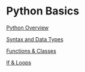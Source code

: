 # Python Basics

[Python Overview](python-basics/python-overview.md)

[Syntax and Data Types](python-basics/syntax-data-types.md)

[Functions & Classes](python-basics/functions-classes.md)

[If & Loops](python-basics/if-loops.md)
